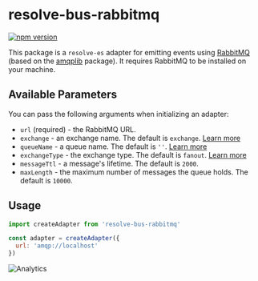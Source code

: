 # **resolve-bus-rabbitmq**
[![npm version](https://badge.fury.io/js/resolve-bus-rabbitmq.svg)](https://badge.fury.io/js/resolve-bus-rabbitmq)

This package is a `resolve-es` adapter for emitting events using [RabbitMQ](https://www.rabbitmq.com/) (based on the [amqplib](https://www.npmjs.com/package/amqplib) package). It requires RabbitMQ to be installed on your machine. 

## Available Parameters 
You can pass the following arguments when initializing an adapter:
* `url` (required) - the RabbitMQ URL.
* `exchange` - an exchange name. The default is `exchange`. [Learn more](http://www.squaremobius.net/amqp.node/channel_api.html#channel_assertExchange)
* `queueName` - a queue name. The default is `''`.  [Learn more](http://www.squaremobius.net/amqp.node/channel_api.html#channel_assertQueue)
* `exchangeType` - the exchange type. The default is `fanout`. [Learn more](http://www.squaremobius.net/amqp.node/channel_api.html#channel_assertExchange)
* `messageTtl` - a message's lifetime. The default is  `2000`.
* `maxLength` - the maximum number of messages the queue holds. The default is `10000`.

## Usage

```js
import createAdapter from 'resolve-bus-rabbitmq'

const adapter = createAdapter({
  url: 'amqp://localhost'
})
```

![Analytics](https://ga-beacon.appspot.com/UA-118635726-1/packages-resolve-bus-rabbitmq-readme?pixel)
